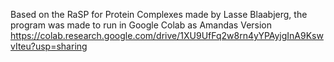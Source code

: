 Based on the RaSP for Protein Complexes made by Lasse Blaabjerg, the program was made to run in Google Colab as Amandas Version
https://colab.research.google.com/drive/1XU9UfFq2w8rn4yYPAyjgInA9KswvIteu?usp=sharing 
